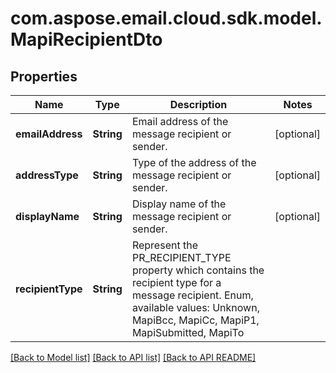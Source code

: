 
# com.aspose.email.cloud.sdk.model.MapiRecipientDto

## Properties
Name | Type | Description | Notes
------------ | ------------- | ------------- | -------------
**emailAddress** | **String** | Email address of the message recipient or sender.              |  [optional]
**addressType** | **String** | Type of the address of the message recipient or sender.              |  [optional]
**displayName** | **String** | Display name of the message recipient or sender.              |  [optional]
**recipientType** | **String** | Represent the PR_RECIPIENT_TYPE property which contains the recipient type for a message recipient. Enum, available values: Unknown, MapiBcc, MapiCc, MapiP1, MapiSubmitted, MapiTo | 


[[Back to Model list]](README.md#documentation-for-models) [[Back to API list]](README.md#documentation-for-api-endpoints) [[Back to API README]](README.md)


